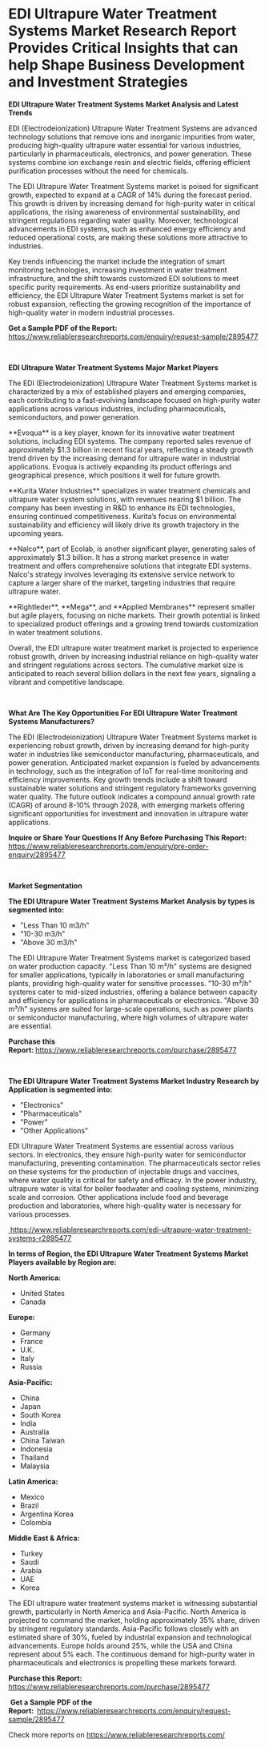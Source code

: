 <p><h1>EDI Ultrapure Water Treatment Systems Market Research Report Provides Critical Insights that can help Shape Business Development and Investment Strategies</h1></p><p><strong>EDI Ultrapure Water Treatment Systems Market Analysis and Latest Trends</strong></p>
<p><p>EDI (Electrodeionization) Ultrapure Water Treatment Systems are advanced technology solutions that remove ions and inorganic impurities from water, producing high-quality ultrapure water essential for various industries, particularly in pharmaceuticals, electronics, and power generation. These systems combine ion exchange resin and electric fields, offering efficient purification processes without the need for chemicals.</p><p>The EDI Ultrapure Water Treatment Systems market is poised for significant growth, expected to expand at a CAGR of 14% during the forecast period. This growth is driven by increasing demand for high-purity water in critical applications, the rising awareness of environmental sustainability, and stringent regulations regarding water quality. Moreover, technological advancements in EDI systems, such as enhanced energy efficiency and reduced operational costs, are making these solutions more attractive to industries.</p><p>Key trends influencing the market include the integration of smart monitoring technologies, increasing investment in water treatment infrastructure, and the shift towards customized EDI solutions to meet specific purity requirements. As end-users prioritize sustainability and efficiency, the EDI Ultrapure Water Treatment Systems market is set for robust expansion, reflecting the growing recognition of the importance of high-quality water in modern industrial processes.</p></p>
<p><strong>Get a Sample PDF of the Report:&nbsp;</strong> <a href="https://www.reliableresearchreports.com/enquiry/request-sample/2895477?utm_campaign=2957&utm_medium=2&utm_source=Github&utm_content=ia&utm_term=15032025&utm_id=edi-ultrapure-water-treatment-systems">https://www.reliableresearchreports.com/enquiry/request-sample/2895477</a></p>
<p>&nbsp;</p>
<p><strong>EDI Ultrapure Water Treatment Systems Major Market Players</strong></p>
<p><p>The EDI (Electrodeionization) Ultrapure Water Treatment Systems market is characterized by a mix of established players and emerging companies, each contributing to a fast-evolving landscape focused on high-purity water applications across various industries, including pharmaceuticals, semiconductors, and power generation.</p><p>**Evoqua** is a key player, known for its innovative water treatment solutions, including EDI systems. The company reported sales revenue of approximately $1.3 billion in recent fiscal years, reflecting a steady growth trend driven by the increasing demand for ultrapure water in industrial applications. Evoqua is actively expanding its product offerings and geographical presence, which positions it well for future growth.</p><p>**Kurita Water Industries** specializes in water treatment chemicals and ultrapure water system solutions, with revenues nearing $1 billion. The company has been investing in R&D to enhance its EDI technologies, ensuring continued competitiveness. Kurita’s focus on environmental sustainability and efficiency will likely drive its growth trajectory in the upcoming years.</p><p>**Nalco**, part of Ecolab, is another significant player, generating sales of approximately $1.3 billion. It has a strong market presence in water treatment and offers comprehensive solutions that integrate EDI systems. Nalco's strategy involves leveraging its extensive service network to capture a larger share of the market, targeting industries that require ultrapure water.</p><p>**Rightleder**, **Mega**, and **Applied Membranes** represent smaller but agile players, focusing on niche markets. Their growth potential is linked to specialized product offerings and a growing trend towards customization in water treatment solutions.</p><p>Overall, the EDI ultrapure water treatment market is projected to experience robust growth, driven by increasing industrial reliance on high-quality water and stringent regulations across sectors. The cumulative market size is anticipated to reach several billion dollars in the next few years, signaling a vibrant and competitive landscape.</p></p>
<p>&nbsp;</p>
<p><strong>What Are The Key Opportunities For EDI Ultrapure Water Treatment Systems Manufacturers?</strong></p>
<p><p>The EDI (Electrodeionization) Ultrapure Water Treatment Systems market is experiencing robust growth, driven by increasing demand for high-purity water in industries like semiconductor manufacturing, pharmaceuticals, and power generation. Anticipated market expansion is fueled by advancements in technology, such as the integration of IoT for real-time monitoring and efficiency improvements. Key growth trends include a shift toward sustainable water solutions and stringent regulatory frameworks governing water quality. The future outlook indicates a compound annual growth rate (CAGR) of around 8-10% through 2028, with emerging markets offering significant opportunities for investment and innovation in ultrapure water applications.</p></p>
<p><strong>Inquire or Share Your Questions If Any Before Purchasing This Report:</strong> <a href="https://www.reliableresearchreports.com/enquiry/pre-order-enquiry/2895477?utm_campaign=2957&utm_medium=2&utm_source=Github&utm_content=ia&utm_term=15032025&utm_id=edi-ultrapure-water-treatment-systems">https://www.reliableresearchreports.com/enquiry/pre-order-enquiry/2895477</a></p>
<p>&nbsp;</p>
<p><strong>Market Segmentation</strong></p>
<p><strong>The EDI Ultrapure Water Treatment Systems Market Analysis by types is segmented into:</strong></p>
<p><ul><li>"Less Than 10 m3/h"</li><li>"10-30 m3/h"</li><li>"Above 30 m3/h"</li></ul></p>
<p><p>The EDI Ultrapure Water Treatment Systems market is categorized based on water production capacity. "Less Than 10 m³/h" systems are designed for smaller applications, typically in laboratories or small manufacturing plants, providing high-quality water for sensitive processes. "10-30 m³/h" systems cater to mid-sized industries, offering a balance between capacity and efficiency for applications in pharmaceuticals or electronics. "Above 30 m³/h" systems are suited for large-scale operations, such as power plants or semiconductor manufacturing, where high volumes of ultrapure water are essential.</p></p>
<p><strong>Purchase this Report:&nbsp;</strong><a href="https://www.reliableresearchreports.com/purchase/2895477?utm_campaign=2957&utm_medium=2&utm_source=Github&utm_content=ia&utm_term=15032025&utm_id=edi-ultrapure-water-treatment-systems">https://www.reliableresearchreports.com/purchase/2895477</a></p>
<p>&nbsp;</p>
<p><strong>The EDI Ultrapure Water Treatment Systems Market Industry Research by Application is segmented into:</strong></p>
<p><ul><li>"Electronics"</li><li>"Pharmaceuticals"</li><li>"Power"</li><li>"Other Applications"</li></ul></p>
<p><p>EDI Ultrapure Water Treatment Systems are essential across various sectors. In electronics, they ensure high-purity water for semiconductor manufacturing, preventing contamination. The pharmaceuticals sector relies on these systems for the production of injectable drugs and vaccines, where water quality is critical for safety and efficacy. In the power industry, ultrapure water is vital for boiler feedwater and cooling systems, minimizing scale and corrosion. Other applications include food and beverage production and laboratories, where high-quality water is necessary for various processes.</p></p>
<p><a href="https://www.reliableresearchreports.com/edi-ultrapure-water-treatment-systems-r2895477?utm_campaign=2957&utm_medium=2&utm_source=Github&utm_content=ia&utm_term=15032025&utm_id=edi-ultrapure-water-treatment-systems">&nbsp;https://www.reliableresearchreports.com/edi-ultrapure-water-treatment-systems-r2895477</a></p>
<p><strong>In terms of Region, the EDI Ultrapure Water Treatment Systems Market Players available by Region are:</strong></p>
<p>
    <p> <strong> North America: </strong>
        <ul>
            <li>United States</li>
            <li>Canada</li>
        </ul>
        </p> 
    <p> <strong> Europe: </strong>
        <ul>
            <li>Germany</li>
            <li>France</li>
            <li>U.K.</li>
            <li>Italy</li>
            <li>Russia</li>
        </ul>
        </p> 
    <p> <strong> Asia-Pacific: </strong>
        <ul>
            <li>China</li>
            <li>Japan</li>
            <li>South Korea</li>
            <li>India</li>
            <li>Australia</li>
            <li>China Taiwan</li>
            <li>Indonesia</li>
            <li>Thailand</li>
            <li>Malaysia</li>
        </ul>
        </p> 
    <p> <strong> Latin America: </strong>
        <ul>
            <li>Mexico</li>
            <li>Brazil</li>
            <li>Argentina Korea</li>
            <li>Colombia</li>
        </ul>
        </p> 
    <p> <strong> Middle East & Africa: </strong>
        <ul>
            <li>Turkey</li>
            <li>Saudi</li>
            <li>Arabia</li>
            <li>UAE</li>
            <li>Korea</li>
        </ul>
    </p>
    </p>
<p><p>The EDI ultrapure water treatment systems market is witnessing substantial growth, particularly in North America and Asia-Pacific. North America is projected to command the market, holding approximately 35% share, driven by stringent regulatory standards. Asia-Pacific follows closely with an estimated share of 30%, fueled by industrial expansion and technological advancements. Europe holds around 25%, while the USA and China represent about 5% each. The continuous demand for high-purity water in pharmaceuticals and electronics is propelling these markets forward.</p></p>
<p><strong>Purchase this Report: </strong><a href="https://www.reliableresearchreports.com/purchase/2895477?utm_campaign=2957&utm_medium=2&utm_source=Github&utm_content=ia&utm_term=15032025&utm_id=edi-ultrapure-water-treatment-systems">https://www.reliableresearchreports.com/purchase/2895477</a></p>
<p>&nbsp;<strong>Get a Sample PDF of the Report:&nbsp;&nbsp;</strong><a href="https://www.reliableresearchreports.com/enquiry/request-sample/2895477?utm_campaign=2957&utm_medium=2&utm_source=Github&utm_content=ia&utm_term=15032025&utm_id=edi-ultrapure-water-treatment-systems">https://www.reliableresearchreports.com/enquiry/request-sample/2895477</a></p>
<p><strong></strong></p>
<p>Check more reports on <a href="https://www.reliableresearchreports.com/?utm_campaign=2957&utm_medium=2&utm_source=Github&utm_content=ia&utm_term=15032025&utm_id=edi-ultrapure-water-treatment-systems">https://www.reliableresearchreports.com/</a></p>